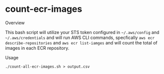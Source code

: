 # count-ecr-images

Overview

This bash script will utilize your STS token configured in `~/.aws/config` and `~/.aws/credentials` and will run AWS CLI commands, specfically `aws ecr describe-repositories` and `aws ecr list-iamges` and will count the total of images in each ECR repository.

Usage

`./count-all-ecr-images.sh > output.csv`

